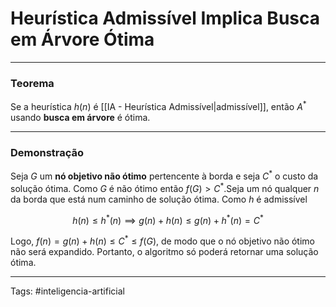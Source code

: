 
# Heurística Admissível Implica Busca em Árvore Ótima

---

### Teorema

Se a heurística $h(n)$ é [[IA - Heurística Admissível|admissível]], então $A^*$ usando **busca em árvore** é ótima.

---

### Demonstração

Seja $G$ um **nó objetivo não ótimo** pertencente à borda e seja $C^*$ o custo da solução ótima. Como $G$ é não ótimo então $f(G) > C^*$.Seja um nó qualquer $n$ da borda que está num caminho de solução ótima. Como $h$ é admissível

$$
h(n) \leq h^*(n) \implies g(n) + h(n) \leq g(n) + h^*(n) = C^*
$$

Logo, $f(n) = g(n) + h(n) \leq C^* \leq f(G)$, de modo que o nó objetivo não ótimo não será expandido. Portanto, o algoritmo só poderá retornar uma solução ótima.

---

Tags: #inteligencia-artificial

